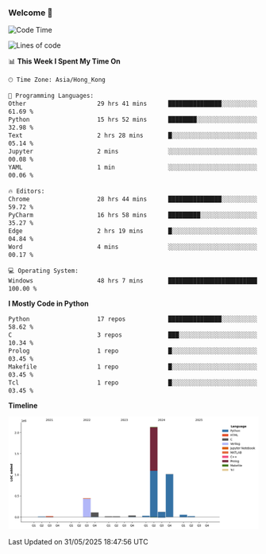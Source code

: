 ### Welcome 👋

<!--START_SECTION:waka-->
![Code Time](http://img.shields.io/badge/Code%20Time-2%2C103%20hrs%2059%20mins-blue)

![Lines of code](https://img.shields.io/badge/From%20Hello%20World%20I%27ve%20Written-4.0%20million%20lines%20of%20code-blue)

📊 **This Week I Spent My Time On** 

```text
🕑︎ Time Zone: Asia/Hong_Kong

💬 Programming Languages: 
Other                    29 hrs 41 mins      ███████████████░░░░░░░░░░   61.69 % 
Python                   15 hrs 52 mins      ████████░░░░░░░░░░░░░░░░░   32.98 % 
Text                     2 hrs 28 mins       █░░░░░░░░░░░░░░░░░░░░░░░░   05.14 % 
Jupyter                  2 mins              ░░░░░░░░░░░░░░░░░░░░░░░░░   00.08 % 
YAML                     1 min               ░░░░░░░░░░░░░░░░░░░░░░░░░   00.06 % 

🔥 Editors: 
Chrome                   28 hrs 44 mins      ███████████████░░░░░░░░░░   59.72 % 
PyCharm                  16 hrs 58 mins      █████████░░░░░░░░░░░░░░░░   35.27 % 
Edge                     2 hrs 19 mins       █░░░░░░░░░░░░░░░░░░░░░░░░   04.84 % 
Word                     4 mins              ░░░░░░░░░░░░░░░░░░░░░░░░░   00.17 % 

💻 Operating System: 
Windows                  48 hrs 7 mins       █████████████████████████   100.00 % 
```

**I Mostly Code in Python** 

```text
Python                   17 repos            ███████████████░░░░░░░░░░   58.62 % 
C                        3 repos             ███░░░░░░░░░░░░░░░░░░░░░░   10.34 % 
Prolog                   1 repo              █░░░░░░░░░░░░░░░░░░░░░░░░   03.45 % 
Makefile                 1 repo              █░░░░░░░░░░░░░░░░░░░░░░░░   03.45 % 
Tcl                      1 repo              █░░░░░░░░░░░░░░░░░░░░░░░░   03.45 % 
```



**Timeline**

![Lines of Code chart](https://raw.githubusercontent.com/xhj2501/xhj2501/main/assets/bar_graph.png)


 Last Updated on 31/05/2025 18:47:56 UTC
<!--END_SECTION:waka-->

